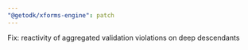 ```yaml
---
"@getodk/xforms-engine": patch
---
```


Fix: reactivity of aggregated validation violations on deep descendants
